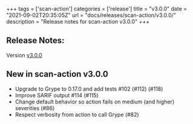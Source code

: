 +++
tags = ['scan-action']
categories = ['release']
title = "v3.0.0"
date = "2021-09-02T20:35:05Z"
url = "docs/releases/scan-action/v3.0.0/"
description = "Release notes for scan-action v3.0.0"
+++

## Release Notes:
Version [v3.0.0](https://github.com/anchore/scan-action/releases/tag/v3.0.0)

## New in scan-action v3.0.0

- Upgrade to Grype to 0.17.0 and add tests #102 (#112) (#118)
- Improve SARIF output #114 (#115)
- Change default behavior so action fails on medium (and higher) severities (#86)
- Respect verbosity from action to call Grype (#82)
